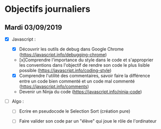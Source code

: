 # Objectifs journaliers

## Mardi 03/09/2019


* [x] Javascript :
  * [x] Découvrir les outils de debug dans Google Chrome (https://javascript.info/debugging-chrome)
  * [x]Comprendre l'importance du style dans le code et s'approprier les conventions dans l'objectif de rendre son code le plus lisible possible (https://javascript.info/coding-style)
  * [x] Comprendre l'utilité des commentaires, savoir faire la différence entre un code bien commenté et un code mal commenté (https://javascript.info/comments)
  * Devenir un Ninja du code (https://javascript.info/ninja-code)

* [ ] Algo : 
  * [ ] Ecrire en pseudocode le Selection Sort (création pure)
  * [ ] Faire valider son code par un "élève" qui joue le rôle de l'ordinateur


